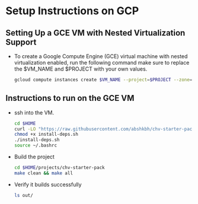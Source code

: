 # Setup Instructions on GCP

## Setting Up a GCE VM with Nested Virtualization Support

- To create a Google Compute Engine (GCE) virtual machine with nested virtualization enabled, run the following command make sure to replace the $VM_NAME and $PROJECT with your own values.

    ```bash
    gcloud compute instances create $VM_NAME --project=$PROJECT --zone=us-west1-a --machine-type=n1-standard-1 --network-interface=network-tier=STANDARD,stack-type=IPV4_ONLY,subnet=default --maintenance-policy=MIGRATE --provisioning-model=STANDARD --service-account=569569926873-compute@developer.gserviceaccount.com --scopes=https://www.googleapis.com/auth/devstorage.read_only,https://www.googleapis.com/auth/logging.write,https://www.googleapis.com/auth/monitoring.write,https://www.googleapis.com/auth/service.management.readonly,https://www.googleapis.com/auth/servicecontrol,https://www.googleapis.com/auth/trace.append --create-disk=auto-delete=yes,boot=yes,device-name=maverick-gcp-dev-vm3,image=projects/ubuntu-os-cloud/global/images/ubuntu-2204-jammy-v20250128,mode=rw,size=20,type=pd-standard --no-shielded-secure-boot --shielded-vtpm --shielded-integrity-monitoring --labels=goog-ec-src=vm_add-gcloud --reservation-affinity=any --enable-nested-virtualization
    ```

## Instructions to run on the GCE VM

- ssh into the VM.

    ```bash
    cd $HOME
    curl -LO "https://raw.githubusercontent.com/abshkbh/chv-starter-pack/btrfs-stateful-debugging/install-deps.sh"
    chmod +x install-deps.sh
    ./install-deps.sh
    source ~/.bashrc
    ```

- Build the project

    ```bash
    cd $HOME/projects/chv-starter-pack
    make clean && make all
    ```
- Verify it builds successfully

    ```bash
    ls out/
    ```
